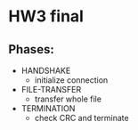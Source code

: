 <h1> HW3 final </h1>

<h2> Phases: </h2>

  * HANDSHAKE
    *  initialize connection
  * FILE-TRANSFER
    *  transfer whole file
  * TERMINATION
    *  check CRC and terminate
